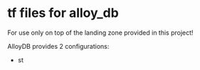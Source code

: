 # tf files for alloy_db

For use only on top of the landing zone provided in this project!

AlloyDB provides 2 configurations:
- st